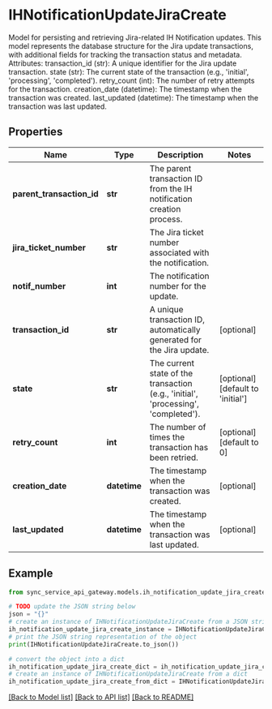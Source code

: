 # IHNotificationUpdateJiraCreate

Model for persisting and retrieving Jira-related IH Notification updates.  This model represents the database structure for the Jira update transactions, with additional fields for tracking the transaction status and metadata.  Attributes:     transaction_id (str): A unique identifier for the Jira update transaction.     state (str): The current state of the transaction (e.g., 'initial', 'processing', 'completed').     retry_count (int): The number of retry attempts for the transaction.     creation_date (datetime): The timestamp when the transaction was created.     last_updated (datetime): The timestamp when the transaction was last updated.

## Properties

Name | Type | Description | Notes
------------ | ------------- | ------------- | -------------
**parent_transaction_id** | **str** | The parent transaction ID from the IH notification creation process. | 
**jira_ticket_number** | **str** | The Jira ticket number associated with the notification. | 
**notif_number** | **int** | The notification number for the update. | 
**transaction_id** | **str** | A unique transaction ID, automatically generated for the Jira update. | [optional] 
**state** | **str** | The current state of the transaction (e.g., &#39;initial&#39;, &#39;processing&#39;, &#39;completed&#39;). | [optional] [default to 'initial']
**retry_count** | **int** | The number of times the transaction has been retried. | [optional] [default to 0]
**creation_date** | **datetime** | The timestamp when the transaction was created. | [optional] 
**last_updated** | **datetime** | The timestamp when the transaction was last updated. | [optional] 

## Example

```python
from sync_service_api_gateway.models.ih_notification_update_jira_create import IHNotificationUpdateJiraCreate

# TODO update the JSON string below
json = "{}"
# create an instance of IHNotificationUpdateJiraCreate from a JSON string
ih_notification_update_jira_create_instance = IHNotificationUpdateJiraCreate.from_json(json)
# print the JSON string representation of the object
print(IHNotificationUpdateJiraCreate.to_json())

# convert the object into a dict
ih_notification_update_jira_create_dict = ih_notification_update_jira_create_instance.to_dict()
# create an instance of IHNotificationUpdateJiraCreate from a dict
ih_notification_update_jira_create_from_dict = IHNotificationUpdateJiraCreate.from_dict(ih_notification_update_jira_create_dict)
```
[[Back to Model list]](../README.md#documentation-for-models) [[Back to API list]](../README.md#documentation-for-api-endpoints) [[Back to README]](../README.md)


